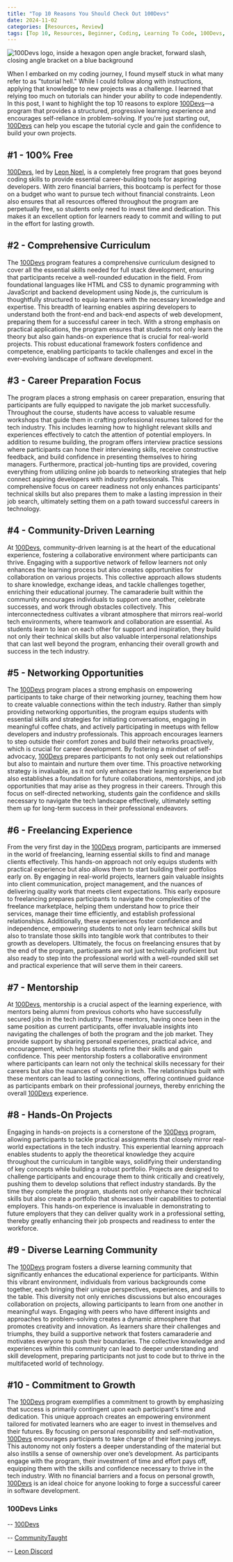 ```yaml
---
title: "Top 10 Reasons You Should Check Out 100Devs"
date: 2024-11-02
categories: [Resources, Review]
tags: [Top 10, Resources, Beginner, Coding, Learning To Code, 100Devs, Bootcamp, Review]
---
```

![100Devs logo, inside a hexagon open angle bracket, forward slash, closing angle bracket on a blue background](../assets/img/100Devs-logo.png)

When I embarked on my coding journey, I found myself stuck in what many refer to as "tutorial hell." While I could follow along with instructions, applying that knowledge to new projects was a challenge. I learned that relying too much on tutorials can hinder your ability to code independently. In this post, I want to highlight the top 10 reasons to explore [100Devs](https://leonnoel.com/100devs/)—a program that provides a structured, progressive learning experience and encourages self-reliance in problem-solving. If you're just starting out, [100Devs](https://leonnoel.com/100devs/) can help you escape the tutorial cycle and gain the confidence to build your own projects.

## #1 - 100% Free
[100Devs](https://leonnoel.com/100devs/), led by [Leon Noel](https://x.com/leonnoel), is a completely free program that goes beyond coding skills to provide essential career-building tools for aspiring developers. With zero financial barriers, this bootcamp is perfect for those on a budget who want to pursue tech without financial constraints. Leon also ensures that all resources offered throughout the program are perpetually free, so students only need to invest time and dedication. This makes it an excellent option for learners ready to commit and willing to put in the effort for lasting growth.

## #2 - Comprehensive Curriculum
The [100Devs](https://leonnoel.com/100devs/) program features a comprehensive curriculum designed to cover all the essential skills needed for full stack development, ensuring that participants receive a well-rounded education in the field. From foundational languages like HTML and CSS to dynamic programming with JavaScript and backend development using Node.js, the curriculum is thoughtfully structured to equip learners with the necessary knowledge and expertise. This breadth of learning enables aspiring developers to understand both the front-end and back-end aspects of web development, preparing them for a successful career in tech. With a strong emphasis on practical applications, the program ensures that students not only learn the theory but also gain hands-on experience that is crucial for real-world projects. This robust educational framework fosters confidence and competence, enabling participants to tackle challenges and excel in the ever-evolving landscape of software development.

## #3 - Career Preparation Focus
The program places a strong emphasis on career preparation, ensuring that participants are fully equipped to navigate the job market successfully. Throughout the course, students have access to valuable resume workshops that guide them in crafting professional resumes tailored for the tech industry. This includes learning how to highlight relevant skills and experiences effectively to catch the attention of potential employers. In addition to resume building, the program offers interview practice sessions where participants can hone their interviewing skills, receive constructive feedback, and build confidence in presenting themselves to hiring managers. Furthermore, practical job-hunting tips are provided, covering everything from utilizing online job boards to networking strategies that help connect aspiring developers with industry professionals. This comprehensive focus on career readiness not only enhances participants' technical skills but also prepares them to make a lasting impression in their job search, ultimately setting them on a path toward successful careers in technology.


## #4 - Community-Driven Learning
At [100Devs](https://leonnoel.com/100devs/), community-driven learning is at the heart of the educational experience, fostering a collaborative environment where participants can thrive. Engaging with a supportive network of fellow learners not only enhances the learning process but also creates opportunities for collaboration on various projects. This collective approach allows students to share knowledge, exchange ideas, and tackle challenges together, enriching their educational journey. The camaraderie built within the community encourages individuals to support one another, celebrate successes, and work through obstacles collectively. This interconnectedness cultivates a vibrant atmosphere that mirrors real-world tech environments, where teamwork and collaboration are essential. As students learn to lean on each other for support and inspiration, they build not only their technical skills but also valuable interpersonal relationships that can last well beyond the program, enhancing their overall growth and success in the tech industry.

## #5 - Networking Opportunities
The [100Devs](https://leonnoel.com/100devs/) program places a strong emphasis on empowering participants to take charge of their networking journey, teaching them how to create valuable connections within the tech industry. Rather than simply providing networking opportunities, the program equips students with essential skills and strategies for initiating conversations, engaging in meaningful coffee chats, and actively participating in meetups with fellow developers and industry professionals. This approach encourages learners to step outside their comfort zones and build their networks proactively, which is crucial for career development. By fostering a mindset of self-advocacy, [100Devs](https://leonnoel.com/100devs/) prepares participants to not only seek out relationships but also to maintain and nurture them over time. This proactive networking strategy is invaluable, as it not only enhances their learning experience but also establishes a foundation for future collaborations, mentorships, and job opportunities that may arise as they progress in their careers. Through this focus on self-directed networking, students gain the confidence and skills necessary to navigate the tech landscape effectively, ultimately setting them up for long-term success in their professional endeavors.

## #6 - Freelancing Experience

From the very first day in the [100Devs](https://leonnoel.com/100devs/) program, participants are immersed in the world of freelancing, learning essential skills to find and manage clients effectively. This hands-on approach not only equips students with practical experience but also allows them to start building their portfolios early on. By engaging in real-world projects, learners gain valuable insights into client communication, project management, and the nuances of delivering quality work that meets client expectations. This early exposure to freelancing prepares participants to navigate the complexities of the freelance marketplace, helping them understand how to price their services, manage their time efficiently, and establish professional relationships. Additionally, these experiences foster confidence and independence, empowering students to not only learn technical skills but also to translate those skills into tangible work that contributes to their growth as developers. Ultimately, the focus on freelancing ensures that by the end of the program, participants are not just technically proficient but also ready to step into the professional world with a well-rounded skill set and practical experience that will serve them in their careers.

## #7 - Mentorship
At [100Devs](https://leonnoel.com/100devs/), mentorship is a crucial aspect of the learning experience, with mentors being alumni from previous cohorts who have successfully secured jobs in the tech industry. These mentors, having once been in the same position as current participants, offer invaluable insights into navigating the challenges of both the program and the job market. They provide support by sharing personal experiences, practical advice, and encouragement, which helps students refine their skills and gain confidence. This peer mentorship fosters a collaborative environment where participants can learn not only the technical skills necessary for their careers but also the nuances of working in tech. The relationships built with these mentors can lead to lasting connections, offering continued guidance as participants embark on their professional journeys, thereby enriching the overall [100Devs](https://leonnoel.com/100devs/) experience.

## #8 - Hands-On Projects
Engaging in hands-on projects is a cornerstone of the [100Devs](https://leonnoel.com/100devs/) program, allowing participants to tackle practical assignments that closely mirror real-world expectations in the tech industry. This experiential learning approach enables students to apply the theoretical knowledge they acquire throughout the curriculum in tangible ways, solidifying their understanding of key concepts while building a robust portfolio. Projects are designed to challenge participants and encourage them to think critically and creatively, pushing them to develop solutions that reflect industry standards. By the time they complete the program, students not only enhance their technical skills but also create a portfolio that showcases their capabilities to potential employers. This hands-on experience is invaluable in demonstrating to future employers that they can deliver quality work in a professional setting, thereby greatly enhancing their job prospects and readiness to enter the workforce.

## #9 - Diverse Learning Community
The [100Devs](https://leonnoel.com/100devs/) program fosters a diverse learning community that significantly enhances the educational experience for participants. Within this vibrant environment, individuals from various backgrounds come together, each bringing their unique perspectives, experiences, and skills to the table. This diversity not only enriches discussions but also encourages collaboration on projects, allowing participants to learn from one another in meaningful ways. Engaging with peers who have different insights and approaches to problem-solving creates a dynamic atmosphere that promotes creativity and innovation. As learners share their challenges and triumphs, they build a supportive network that fosters camaraderie and motivates everyone to push their boundaries. The collective knowledge and experiences within this community can lead to deeper understanding and skill development, preparing participants not just to code but to thrive in the multifaceted world of technology.

## #10 - Commitment to Growth
The [100Devs](https://leonnoel.com/100devs/) program exemplifies a commitment to growth by emphasizing that success is primarily contingent upon each participant's time and dedication. This unique approach creates an empowering environment tailored for motivated learners who are eager to invest in themselves and their futures. By focusing on personal responsibility and self-motivation, [100Devs](https://leonnoel.com/100devs/) encourages participants to take charge of their learning journeys. This autonomy not only fosters a deeper understanding of the material but also instills a sense of ownership over one’s development. As participants engage with the program, their investment of time and effort pays off, equipping them with the skills and confidence necessary to thrive in the tech industry. With no financial barriers and a focus on personal growth, [100Devs](https://leonnoel.com/100devs/) is an ideal choice for anyone looking to forge a successful career in software development.


### 100Devs Links
-- [100Devs](https://leonnoel.com/100devs/)

-- [CommunityTaught](https://communitytaught.org/)

-- [Leon Discord](https://leonnoel.com/discord)